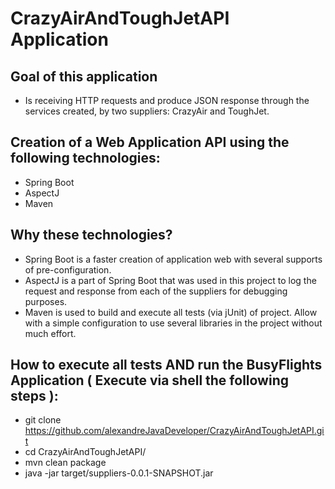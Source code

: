 # CrazyAirAndToughJetAPI Application

## Goal of this application
- Is receiving HTTP requests and produce JSON response through the services created, by two suppliers: CrazyAir and ToughJet.

## Creation of a Web Application API using the following technologies:
- Spring Boot
- AspectJ
- Maven

## Why these technologies?
- Spring Boot is a faster creation of application web with several supports of pre-configuration.
- AspectJ is a part of Spring Boot that was used in this project to log the request and response from each of the suppliers for debugging purposes.
- Maven is used to build and execute all tests (via jUnit) of project. Allow with a simple configuration to use several libraries in the project without much effort.

## How to execute all tests AND run the BusyFlights Application ( Execute via shell the following steps ):
- git clone https://github.com/alexandreJavaDeveloper/CrazyAirAndToughJetAPI.git
- cd CrazyAirAndToughJetAPI/
- mvn clean package
- java -jar target/suppliers-0.0.1-SNAPSHOT.jar
